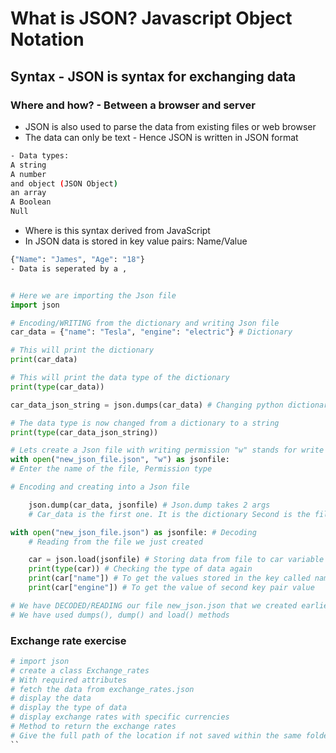 # What is JSON? Javascript Object Notation
## Syntax - JSON is syntax for exchanging data
### Where and how? - Between a browser and server

- JSON is also used to parse the data from existing files or web browser
- The data can only be text - Hence JSON is written in JSON format

``` bash
- Data types:
A string
A number
and object (JSON Object)
an array
A Boolean
Null

```
- Where is this syntax derived from JavaScript
- In JSON data is stored in key value pairs: Name/Value

``` bash
{"Name": "James", "Age": "18"}
- Data is seperated by a ,
```

```python

# Here we are importing the Json file
import json

# Encoding/WRITING from the dictionary and writing Json file
car_data = {"name": "Tesla", "engine": "electric"} # Dictionary

# This will print the dictionary
print(car_data)

# This will print the data type of the dictionary
print(type(car_data))

car_data_json_string = json.dumps(car_data) # Changing python dictionary to a Json string

# The data type is now changed from a dictionary to a string
print(type(car_data_json_string))

# Lets create a Json file with writing permission "w" stands for write
with open("new_json_file.json", "w") as jsonfile:
# Enter the name of the file, Permission type

# Encoding and creating into a Json file

    json.dump(car_data, jsonfile) # Json.dump takes 2 args
    # Car_data is the first one. It is the dictionary Second is the file object. In this case it is jsonfile

with open("new_json_file.json") as jsonfile: # Decoding
    # Reading from the file we just created

    car = json.load(jsonfile) # Storing data from file to car variable
    print(type(car)) # Checking the type of data again
    print(car["name"]) # To get the values stored in the key called name
    print(car["engine"]) # To get the value of second key pair value

# We have DECODED/READING our file new_json.json that we created earlier
# We have used dumps(), dump() and load() methods
```
### Exchange rate exercise
```python
# import json
# create a class Exchange_rates
# With required attributes
# fetch the data from exchange_rates.json
# display the data
# display the type of data
# display exchange rates with specific currencies
# Method to return the exchange rates
# Give the full path of the location if not saved within the same folder
``